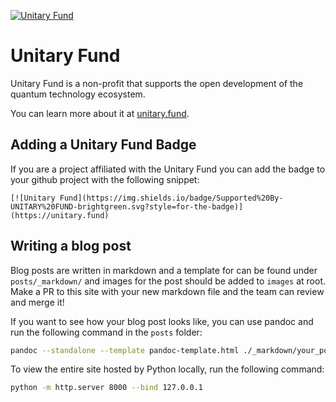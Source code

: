 [![Unitary Fund](https://img.shields.io/badge/Supported%20By-UNITARY%20FUND-brightgreen.svg?style=for-the-badge)](https://unitary.fund)

# Unitary Fund

Unitary Fund is a non-profit that supports the open development of the quantum technology ecosystem.

You can learn more about it at [unitary.fund](https://unitary.fund).

## Adding a Unitary Fund Badge

If you are a project affiliated with the Unitary Fund you can 
add the badge to your github project with the following snippet:

```
[![Unitary Fund](https://img.shields.io/badge/Supported%20By-UNITARY%20FUND-brightgreen.svg?style=for-the-badge)](https://unitary.fund)
```

## Writing a blog post

Blog posts are written in markdown and a template for can be found under `posts/_markdown/` and images for the post should be added to `images` at root.
Make a PR to this site with your new markdown file and the team can review and merge it!

If you want to see how your blog post looks like, you can use pandoc and run the following command in the `posts` folder:

```bash
pandoc --standalone --template pandoc-template.html ./_markdown/your_post.md -o your_post.html
```

To view the entire site hosted by Python locally, run the following command:

```bash
python -m http.server 8000 --bind 127.0.0.1
```
